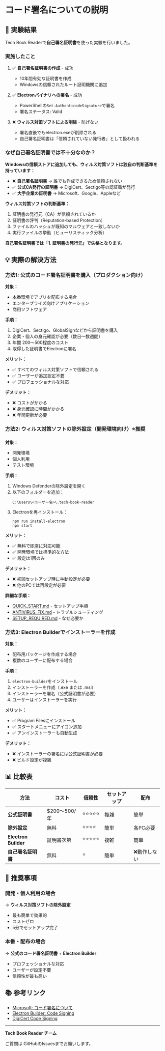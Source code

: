 # コード署名についての説明

## 🔐 実験結果

Tech Book Readerで**自己署名証明書**を使った実験を行いました。

### 実施したこと

1. ✅ **自己署名証明書の作成** - 成功
   - 10年間有効な証明書を作成
   - Windowsの信頼されたルート証明機関に追加

2. ✅ **Electronバイナリへの署名** - 成功
   - PowerShellの`Set-AuthenticodeSignature`で署名
   - 署名ステータス: Valid

3. ❌ **ウィルス対策ソフトによる削除** - 防げない
   - 署名直後でもelectron.exeが削除される
   - 自己署名証明書は「信頼されていない発行者」として扱われる

### なぜ自己署名証明書では不十分なのか？

**Windowsの信頼ストアに追加しても、ウィルス対策ソフトは独自の判断基準を持っています：**

- ❌ **自己署名証明書** → 誰でも作成できるため信頼されない
- ✅ **公式CA発行の証明書** → DigiCert、Sectigo等の認証局が発行
- ✅ **大手企業の証明書** → Microsoft、Google、Appleなど

**ウィルス対策ソフトの判断基準：**
1. 証明書の発行元（CA）が信頼されているか
2. 証明書の評判（Reputation-based Protection）
3. ファイルのハッシュが既知のマルウェアと一致しないか
4. 実行ファイルの挙動（ヒューリスティック分析）

**自己署名証明書では「1. 証明書の発行元」で失格となります。**

## 💡 実際の解決方法

### 方法1: 公式のコード署名証明書を購入（プロダクション向け）

**対象：**
- 本番環境でアプリを配布する場合
- エンタープライズ向けアプリケーション
- 商用ソフトウェア

**手順：**
1. DigiCert、Sectigo、GlobalSignなどから証明書を購入
2. 企業・個人の身元確認が必要（数日〜数週間）
3. 年間 $200〜$500程度のコスト
4. 取得した証明書でElectronに署名

**メリット：**
- ✅ すべてのウィルス対策ソフトで信頼される
- ✅ ユーザーが追加設定不要
- ✅ プロフェッショナルな対応

**デメリット：**
- ❌ コストがかかる
- ❌ 身元確認に時間がかかる
- ❌ 年間更新が必要

### 方法2: ウィルス対策ソフトの除外設定（開発環境向け）⭐️推奨

**対象：**
- 開発環境
- 個人利用
- テスト環境

**手順：**
1. Windows Defenderの除外設定を開く
2. 以下のフォルダーを追加：
   ```
   C:\Users\<ユーザー名>\.tech-book-reader
   ```
3. Electronを再インストール：
   ```
   npm run install-electron
   npm start
   ```

**メリット：**
- ✅ 無料で即座に対応可能
- ✅ 開発環境では標準的な方法
- ✅ 設定は1回のみ

**デメリット：**
- ❌ 初回セットアップ時に手動設定が必要
- ❌ 他のPCでは再設定が必要

**詳細な手順：**
- [QUICK_START.md](./QUICK_START.md) - セットアップ手順
- [ANTIVIRUS_FIX.md](./ANTIVIRUS_FIX.md) - トラブルシューティング
- [SETUP_REQUIRED.md](./SETUP_REQUIRED.md) - なぜ必要か

### 方法3: Electron Builderでインストーラーを作成

**対象：**
- 配布用パッケージを作成する場合
- 複数のユーザーに配布する場合

**手順：**
1. `electron-builder`をインストール
2. インストーラーを作成（.exe または .msi）
3. インストーラーを署名（公式証明書が必要）
4. ユーザーはインストーラーを実行

**メリット：**
- ✅ Program Filesにインストール
- ✅ スタートメニューにアイコン追加
- ✅ アンインストーラーも自動生成

**デメリット：**
- ❌ インストーラーの署名には公式証明書が必要
- ❌ ビルド設定が複雑

## 📊 比較表

| 方法 | コスト | 信頼性 | セットアップ | 配布 |
|------|--------|--------|--------------|------|
| **公式証明書** | $200〜500/年 | ⭐️⭐️⭐️⭐️⭐️ | 複雑 | 簡単 |
| **除外設定** | 無料 | ⭐️⭐️⭐️⭐️ | 簡単 | 各PC必要 |
| **Electron Builder** | 証明書次第 | ⭐️⭐️⭐️⭐️⭐️ | 複雑 | 簡単 |
| **自己署名証明書** | 無料 | ⭐️ | 簡単 | ❌動作しない |

## 🎯 推奨事項

### 開発・個人利用の場合
→ **ウィルス対策ソフトの除外設定**
- 最も簡単で効果的
- コストゼロ
- 5分でセットアップ完了

### 本番・配布の場合
→ **公式のコード署名証明書** + **Electron Builder**
- プロフェッショナルな対応
- ユーザーが設定不要
- 信頼性が最も高い

## 📚 参考リンク

- [Microsoft: コード署名について](https://docs.microsoft.com/ja-jp/windows/security/threat-protection/windows-defender-application-control/use-code-signing-to-simplify-application-control-for-classic-windows-applications)
- [Electron Builder: Code Signing](https://www.electron.build/code-signing)
- [DigiCert Code Signing](https://www.digicert.com/signing/code-signing-certificates)

---

**Tech Book Reader チーム**

ご質問は GitHubのIssuesまでお願いします。



